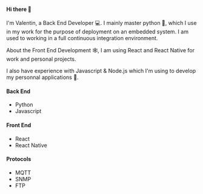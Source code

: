 #### Hi there 👋

I'm Valentin, a Back End Developer 💻.
I mainly master python 🐍, which I use in my work for the purpose of deployment on an embedded system.
I am used to working in a full continuous integration environment.

About the Front End Development 🕸️, I am using React and React Native for work and personal projects.

I also have experience with Javascript & Node.js which I'm using to develop my personnal applications 📱.



#### Back End 
- Python
- Javascript

#### Front End
- React
- React Native

#### Protocols
- MQTT
- SNMP
- FTP
